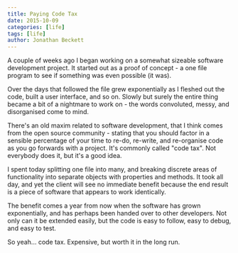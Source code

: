 ```yaml
---
title: Paying Code Tax
date: 2015-10-09
categories: [life]
tags: [life]
author: Jonathan Beckett
---
```


A couple of weeks ago I began working on a somewhat sizeable software development project. It started out as a proof of concept - a one file program to see if something was even possible (it was).

Over the days that followed the file grew exponentially as I fleshed out the code, built a user interface, and so on. Slowly but surely the entire thing became a bit of a nightmare to work on - the words convoluted, messy, and disorganised come to mind.

There's an old maxim related to software development, that I think comes from the open source community - stating that you should factor in a sensible percentage of your time to re-do, re-write, and re-organise code as you go forwards with a project. It's commonly called "code tax". Not everybody does it, but it's a good idea.

I spent today splitting one file into many, and breaking discrete areas of functionality into separate objects with properties and methods. It took all day, and yet the client will see no immediate benefit because the end result is a piece of software that appears to work identically.

The benefit comes a year from now when the software has grown exponentially, and has perhaps been handed over to other developers. Not only can it be extended easily, but the code is easy to follow, easy to debug, and easy to test.

So yeah... code tax. Expensive, but worth it in the long run.